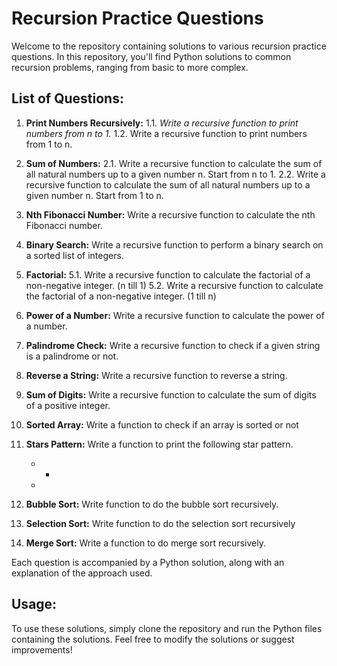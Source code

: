 # Recursion Practice Questions

Welcome to the repository containing solutions to various recursion practice questions. In this repository, you'll find Python solutions to common recursion problems, ranging from basic to more complex.

## List of Questions:

1. **Print Numbers Recursively:**
   1.1. *Write a recursive function to print numbers from n to 1.*
   1.2. Write a recursive function to print numbers from 1 to n.

2. **Sum of Numbers:**
   2.1. Write a recursive function to calculate the sum of all natural numbers up to a given number n. Start from n to 1.
   2.2. Write a recursive function to calculate the sum of all natural numbers up to a given number n. Start from 1 to n.
   
3. **Nth Fibonacci Number:**
   Write a recursive function to calculate the nth Fibonacci number.

4. **Binary Search:**
   Write a recursive function to perform a binary search on a sorted list of integers.

5. **Factorial:**
   5.1. Write a recursive function to calculate the factorial of a non-negative integer. (n till 1)
   5.2. Write a recursive function to calculate the factorial of a non-negative integer. (1 till n)
   
6. **Power of a Number:**
   Write a recursive function to calculate the power of a number. 

7. **Palindrome Check:**
   Write a recursive function to check if a given string is a palindrome or not.

8. **Reverse a String:**
   Write a recursive function to reverse a string.

9. **Sum of Digits:**
    Write a recursive function to calculate the sum of digits of a positive integer.

10. **Sorted Array:**
    Write a function to check if an array is sorted or not

11. **Stars Pattern:**
    Write a function to print the following star pattern.
    * *
    *
 
12. **Bubble Sort:**
    Write function to do the bubble sort recursively.

13. **Selection Sort:**
    Write function to do the selection sort recursively

15. **Merge Sort:**
    Write a function to do merge sort recursively.

Each question is accompanied by a Python solution, along with an explanation of the approach used.

## Usage:

To use these solutions, simply clone the repository and run the Python files containing the solutions. Feel free to modify the solutions or suggest improvements!

